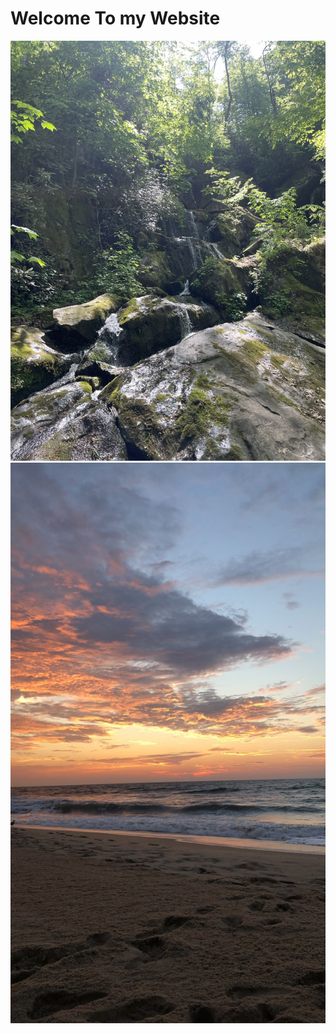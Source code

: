 # Welcome To my Website
<img src="62F8A663-79DB-41E9-8228-7B071BEEF2B5_1_105_c.jpeg" alt="Tennessee">
<img src="IMG_3125.jpeg" alt="Who Knows">
    




